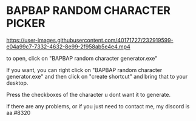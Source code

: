 # BAPBAP RANDOM CHARACTER PICKER

https://user-images.githubusercontent.com/40171727/232919599-e04a99c7-7332-4632-8e99-2f958ab5e4e4.mp4

to open, click on "BAPBAP random character generator.exe"

If you want, you can right click on "BAPBAP random character generator.exe" and then click on "create shortcut" and bring that to your desktop.



Press the checkboxes of the character u dont want it to generate.


if there are any problems, or if you just need to contact me, my discord is aa.#8320

